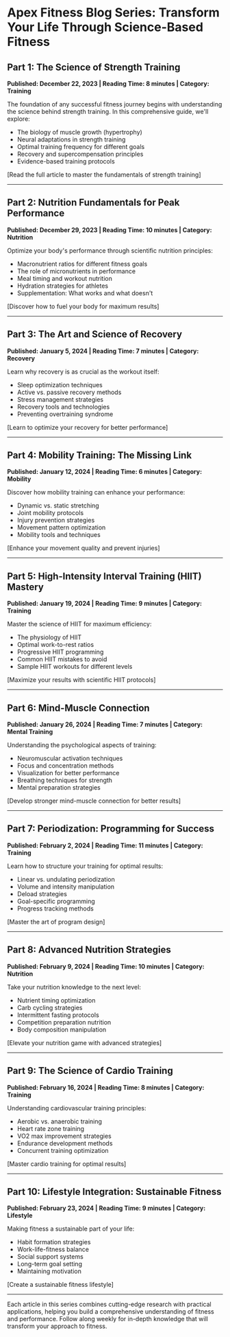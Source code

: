# Apex Fitness Blog Series: Transform Your Life Through Science-Based Fitness

## Part 1: The Science of Strength Training
**Published: December 22, 2023 | Reading Time: 8 minutes | Category: Training**

The foundation of any successful fitness journey begins with understanding the science behind strength training. In this comprehensive guide, we'll explore:

- The biology of muscle growth (hypertrophy)
- Neural adaptations in strength training
- Optimal training frequency for different goals
- Recovery and supercompensation principles
- Evidence-based training protocols

[Read the full article to master the fundamentals of strength training]

---

## Part 2: Nutrition Fundamentals for Peak Performance
**Published: December 29, 2023 | Reading Time: 10 minutes | Category: Nutrition**

Optimize your body's performance through scientific nutrition principles:

- Macronutrient ratios for different fitness goals
- The role of micronutrients in performance
- Meal timing and workout nutrition
- Hydration strategies for athletes
- Supplementation: What works and what doesn't

[Discover how to fuel your body for maximum results]

---

## Part 3: The Art and Science of Recovery
**Published: January 5, 2024 | Reading Time: 7 minutes | Category: Recovery**

Learn why recovery is as crucial as the workout itself:

- Sleep optimization techniques
- Active vs. passive recovery methods
- Stress management strategies
- Recovery tools and technologies
- Preventing overtraining syndrome

[Learn to optimize your recovery for better performance]

---

## Part 4: Mobility Training: The Missing Link
**Published: January 12, 2024 | Reading Time: 6 minutes | Category: Mobility**

Discover how mobility training can enhance your performance:

- Dynamic vs. static stretching
- Joint mobility protocols
- Injury prevention strategies
- Movement pattern optimization
- Mobility tools and techniques

[Enhance your movement quality and prevent injuries]

---

## Part 5: High-Intensity Interval Training (HIIT) Mastery
**Published: January 19, 2024 | Reading Time: 9 minutes | Category: Training**

Master the science of HIIT for maximum efficiency:

- The physiology of HIIT
- Optimal work-to-rest ratios
- Progressive HIIT programming
- Common HIIT mistakes to avoid
- Sample HIIT workouts for different levels

[Maximize your results with scientific HIIT protocols]

---

## Part 6: Mind-Muscle Connection
**Published: January 26, 2024 | Reading Time: 7 minutes | Category: Mental Training**

Understanding the psychological aspects of training:

- Neuromuscular activation techniques
- Focus and concentration methods
- Visualization for better performance
- Breathing techniques for strength
- Mental preparation strategies

[Develop stronger mind-muscle connection for better results]

---

## Part 7: Periodization: Programming for Success
**Published: February 2, 2024 | Reading Time: 11 minutes | Category: Training**

Learn how to structure your training for optimal results:

- Linear vs. undulating periodization
- Volume and intensity manipulation
- Deload strategies
- Goal-specific programming
- Progress tracking methods

[Master the art of program design]

---

## Part 8: Advanced Nutrition Strategies
**Published: February 9, 2024 | Reading Time: 10 minutes | Category: Nutrition**

Take your nutrition knowledge to the next level:

- Nutrient timing optimization
- Carb cycling strategies
- Intermittent fasting protocols
- Competition preparation nutrition
- Body composition manipulation

[Elevate your nutrition game with advanced strategies]

---

## Part 9: The Science of Cardio Training
**Published: February 16, 2024 | Reading Time: 8 minutes | Category: Training**

Understanding cardiovascular training principles:

- Aerobic vs. anaerobic training
- Heart rate zone training
- VO2 max improvement strategies
- Endurance development methods
- Concurrent training optimization

[Master cardio training for optimal results]

---

## Part 10: Lifestyle Integration: Sustainable Fitness
**Published: February 23, 2024 | Reading Time: 9 minutes | Category: Lifestyle**

Making fitness a sustainable part of your life:

- Habit formation strategies
- Work-life-fitness balance
- Social support systems
- Long-term goal setting
- Maintaining motivation

[Create a sustainable fitness lifestyle]

---

Each article in this series combines cutting-edge research with practical applications, helping you build a comprehensive understanding of fitness and performance. Follow along weekly for in-depth knowledge that will transform your approach to fitness.
